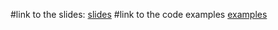 #link to the slides:
[slides](https://reboooooorn.github.io/eportfolio/)
#link to the code examples
[examples](https://github.com/Reboooooorn/eportfolio_code_example)
